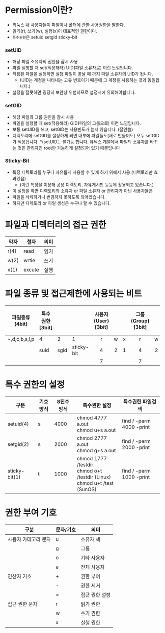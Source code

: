 # Permission이란?
* 리눅스 내 사용자들이 파일이나 폴더에 관한 사용권한을 말한다.
* 읽기(r), 쓰기(w), 실행(x)이 대표적인 권한이다.
* `특수권한`은 setuid setgid sticky-bit 


### setUID
* 해당 파일 소유자의 권한을 잠시 사용
* 파일 실행할 때 set(적용해라) UID(파일 소유자로) 이런 느낌입니다.
* 적용된 파일을 실행하면 실행 파일이 끝날 때 까지 파일 소유자의 UID가 됩니다.
	* (UID는 계정을 나타내는 고유 번호이기 때문에 그 계정을 사용하는 것과 동일합니다.)
* 설정을 잘못하면 굉장히 보안상 위험하므로 설정시에 유의해야합니다.
### setGID
* 해당 파일의 그룹 권한을 잠시 사용
* 파일을 실행할 때 set(적용해라) GID(파일의 그룹으로) 이런 느낌입니다.
* 보통 setUID를 쓰고, setGID는 사용빈도가 높지 않습니다. (잘안씀)
* 디렉토리에 setGID를 설정하게 되면 내부에 파일들도(새로 만들어도) 모두 setGID가 적용됩니다.
	*(setUID는 불가능 합니다. 유닉스 계열에서 파일의 소유자를 바꾸는 것은 관리자인 root만
        가능하게 설정되어 있기 때문입니다

### Sticky-Bit

* 특정 디렉토리를 누구나 자유롭게 사용할 수 있게 하기 위해서 사용 (디렉토리만 효과있음)
	* (이런 특성을 이용해 공용 디렉토리, 자유게시판 등등에 활용되고 있습니다.)
* 이 설정을 하면 디렉토리의 소유자 or 파일 소유자 or 관리자가 아닌 사용자들은
* 파일을 삭제하거나 변경하지 못하도록 되어있습니다.
* 하지만 디렉토리 or 파일 생성은 누구나 할 수 있습니다.


# 파일과 디렉터리의 접근 권한
| 약자 	| 철자   	| 의미 	|
|------	|--------	|------	|
| r(4) 	| read   	| 읽기 	|
| w(2) 	| wrtie  	| 쓰기 	|
| x(1) 	| excute 	| 실행 	|
# 파일 종류 및 접근제한에 사용되는 비트

| 파일종류(4bit) 	| 특수권한[3bit] 	|      	|            	| 사용자(User) [3bit] 	|   	|   	| 그룹(Group) [3bit]  	|   	|   	| 다른사용자(Other) [3bit] 	|   	|   	|   	|   	|
|----------------	|----------------	|------	|------------	|:-------------------:	|:-:	|:-:	|:-------------------:	|:-:	|:-:	|:------------------------:	|:-:	|:-:	|:-:	|:-:	|
| -,d,c,b,s,l,p  	| 4              	| 2    	| 1          	|          r          	| w 	| x 	|          r          	| w 	| x 	|             r            	| w 	| x 	| x 	| x 	|
|                	| suid           	| sgid 	| sticky-bit 	|          4          	| 2 	| 1 	|          4          	| 2 	| 1 	|             4            	| 2 	| 1 	| 1 	| 1 	|
|                	|                	|      	|            	|          7          	|   	|   	|          7          	|   	|   	|             7            	|   	|   	|   	|   	|
# 특수 권한의 설정
|    구분           | 기호방식| 8진수 방식 |                       특수권한 설정                                           	| 특수권한 파일검색                       	|
|---------------    |------	 |----------  |------------------------------------------------------------------------------	|--------------------------	|
| setuid(4)     	| s    	| 4000 	| chmod 4777 a.out<br>chmod u+s a.out                                          	| find / -perm 4000 -print 	|
| setgid(2)     	| s    	| 2000 	| chmod 2777 a.out<br>chmod g+s a.out                                          	| find / -perm 2000 -print 	|
| sticky-bit(1) 	| t    	| 1000 	| chmod 1777 /testdir<br>chmod o+t /testdir (Linux)<br>chmod u+t /test (SunOS) 	| find / -perm 1000 -print 	|

# 권한 부여 기호
|  구분                  	|  문자/기호  	|  의미            	|
|------------------------	|-------------	|------------------	|
|   사용자 카테고리 문자 	|  u          	|  소유자          	색
|                        	|  g          	|  그룹            	|
|                        	|  o          	|  기타 사용자     	|
|                        	|  a          	|  전체 사용자     	|
|   연산자 기호          	|  +          	|  권한 부여       	|
|                        	|  -          	|  권한 제거       	|
|                        	|  =          	|  접근 권한 설정  	|
|   접근 권한 문자       	|  r          	|  읽기 권한       	|
|                        	|  w          	|  쓰기 권한       	|
|                        	|  x          	|  실행 권한       	|
